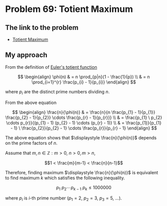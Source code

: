 # Problem 69: Totient Maximum

## The link to the problem

- [Totient Maximum](https://projecteuler.net/problem=69)

## My approach

From the definition of [Euler's totient function](https://en.wikipedia.org/wiki/Euler%27s_totient_function)

$$
\begin{align}
\phi(n) & = n \prod_{p|n}(1 - \frac{1}{p}) \\
        & = n \prod_{i=1}^{r} \frac{p_{i} - 1}{p_{i}}
\end{align}
$$

where $p_{i}$ are the distinct prime numbers dividing $n$.

From the above equation

$$
\begin{align}
\frac{n}{\phi(n)} & = \frac{n}{n \frac{p_{1} - 1}{p_{1}} \frac{p_{2} - 1}{p_{2}} \cdots \frac{p_{r} - 1}{p_{r}}} \\
                  & = \frac{p_{1} \ p_{2} \cdots p_{r}}{(p_{1} - 1) (p_{2} - 1) \cdots (p_{r} - 1)} \\
                  & = \frac{p_{1}}{p_{1} - 1} \ \frac{p_{2}}{p_{2} - 1} \cdots \frac{p_{r}}{p_{r} - 1}
\end{align}
$$

The above equation shows that $\displaystyle \frac{n}{\phi(n)}$ depends on the prime factors of $n$.

Assume that $m, n \in \mathbb{Z} : m > 0, \ n > 0, m > n$, 

$$1 < \frac{m}{m-1} < \frac{n}{n-1}$$

Therefore, finding maximum $\displaystyle \frac{n}{\phi(n)}$ is equivalent to find maximum $k$
which satisfies the following inequality.

$$
p_{1} \ p_{2} \cdots p_{k-1} \ p_{k} \le 1000000
$$

where $p_{i}$ is $i$-th prime number ($p_{1} = 2, \ p_{2} = 3, \ p_{3} = 5, \ \dots)$.

